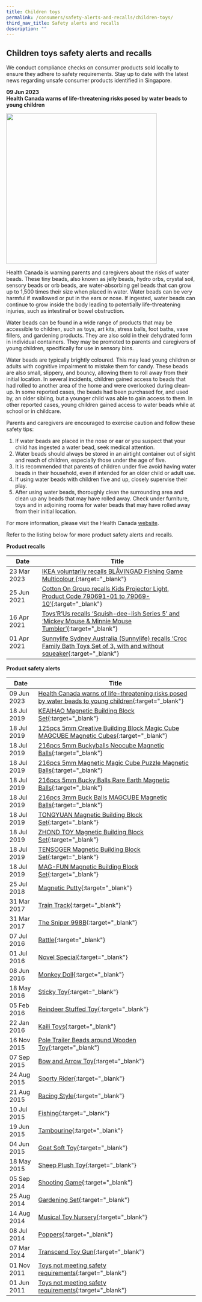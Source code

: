 ```yaml
---
title: Children toys
permalink: /consumers/safety-alerts-and-recalls/children-toys/
third_nav_title: Safety alerts and recalls
description: ""
---
```

## Children toys safety alerts and recalls
We conduct compliance checks on consumer products sold locally to ensure they adhere to safety requirements. Stay up to date with the latest news regarding unsafe consumer products identified in Singapore.

**09 Jun 2023**<br>
**Health Canada warns of life-threatening risks posed by water beads to young children**<br>

<img src="/images/product-safety-alerts-and-recalls/children-toys/BLÅVINGAD%20Fishing%20Game%20Multicolour.png" style="width:400px;height:400;"><br>

Health Canada is warning parents and caregivers about the risks of water beads. These tiny beads, also known as jelly beads, hydro orbs, crystal soil, sensory beads or orb beads, are water-absorbing gel beads that can grow up to 1,500 times their size when placed in water. Water beads can be very harmful if swallowed or put in the ears or nose. If ingested, water beads can continue to grow inside the body leading to potentially life-threatening injuries, such as intestinal or bowel obstruction.

Water beads can be found in a wide range of products that may be accessible to children, such as toys, art kits, stress balls, foot baths, vase fillers, and gardening products. They are also sold in their dehydrated form in individual containers. They may be promoted to parents and caregivers of young children, specifically for use in sensory bins.

Water beads are typically brightly coloured. This may lead young children or adults with cognitive impairment to mistake them for candy. These beads are also small, slippery, and bouncy, allowing them to roll away from their initial location. In several incidents, children gained access to beads that had rolled to another area of the home and were overlooked during clean-up. In some reported cases, the beads had been purchased for, and used by, an older sibling, but a younger child was able to gain access to them. In other reported cases, young children gained access to water beads while at school or in childcare.

Parents and caregivers are encouraged to exercise caution and follow these safety tips: 
1. If water beads are placed in the nose or ear or you suspect that your child has ingested a water bead, seek medical attention. 
2. Water beads should always be stored in an airtight container out of sight and reach of children, especially those under the age of five. 
3. It is recommended that parents of children under five avoid having water beads in their household, even if intended for an older child or adult use. 
4. If using water beads with children five and up, closely supervise their play. 
5. After using water beads, thoroughly clean the surrounding area and clean up any beads that may have rolled away. Check under furniture, toys and in adjoining rooms for water beads that may have rolled away from their initial location.

For more information, please visit the Health Canada [website](https://recalls-rappels.canada.ca/en/alert-recall/water-beads-may-pose-life-threatening-risks-young-children).  


Refer to the listing below for more product safety alerts and recalls.

**Product recalls** 

|Date|Title|
|---|---|
|23 Mar 2023|[IKEA voluntarily recalls BLÅVINGAD Fishing Game Multicolour ](/files/product-safety-alerts-and-recalls/children-toys/children-toys-alert-2023-03-23-IKEA-%20Fishing-Game.pdf){:target="_blank"}|
|25 Jun 2021|[Cotton On Group recalls Kids Projector Light, Product Code 790691-01 to 79069-10’](/files/product-safety-alerts-and-recalls/children-toys/children-toys-recall-2021-06-25-cotton-on-group-recalls-kids-projector-light.pdf){:target="_blank"}|
|16 Apr 2021|[Toys’R’Us recalls ‘Squish-dee-lish Series 5’ and ‘Mickey Mouse &amp; Minnie Mouse Tumbler’](/files/product-safety-alerts-and-recalls/children-toys/children-toys-recall-2021-04-16-toysrus-recalls-squish-dee-lish-and-mickey-mouse-tumbler.pdf){:target="_blank"}|
|01 Apr 2021 &nbsp; &nbsp; &nbsp; &nbsp; &nbsp; &nbsp; |[Sunnylife Sydney Australia (Sunnylife) recalls ‘Croc Family Bath Toys Set of 3, with and without squeaker](/files/product-safety-alerts-and-recalls/children-toys/children-toys-recall-2021-04-01-sunnylife-sydney-australia-sunnylife-recalls-croc-family-bath-toys-set-of-3-with-and-without-squeaker.pdf){:target="_blank"}|

**Product safety alerts**

|Date|Title|
|---|---|
|09 Jun 2023|[Health Canada warns of life-threatening risks posed by water beads to young children](/files/product-safety-alerts-and-recalls/children-toys/children-toys-alert-2023-06-09-health-canada-advisory-on-water-beads.pdf){:target="_blank"}|
|18 Jul 2019|[KEAIHAO Magnetic Building Block Set](/files/product-safety-alerts-and-recalls/children-toys/children-toys-alert-2019-07-18-keaihao-magnetic-building-block-set.pdf){:target="_blank"}|
|18 Jul 2019|[125pcs 5mm Creative Building Block Magic Cube MAGCUBE Magnetic Cubes](/files/product-safety-alerts-and-recalls/children-toys/children-toys-alert-2019-07-18-125pcs-5mm-creative-building-block-magic-cube-magcube-magnetic-cubes.pdf){:target="_blank"}|
|18 Jul 2019|[216pcs 5mm Buckyballs Neocube Magnetic Balls](/files/product-safety-alerts-and-recalls/children-toys/children-toys-alert-2019-07-18-216pcs-5mm-buckyballs-neocube-magnetic-balls.pdf){:target="_blank"}|
|18 Jul 2019|[216pcs 5mm Magnetic Magic Cube Puzzle Magnetic Balls](/files/product-safety-alerts-and-recalls/children-toys/children-toys-alert-2019-07-18-216pcs-5mm-magnetic-magic-cube-puzzle-magnetic-balls.pdf){:target="_blank"}|
|18 Jul 2019|[216pcs 5mm Bucky Balls Rare Earth Magnetic Balls](/files/product-safety-alerts-and-recalls/children-toys/children-toys-alert-2019-07-18-216pcs-5mm-bucky-balls-rare-earth-magnetic-balls.pdf){:target="_blank"}|
|18 Jul 2019|[216pcs 3mm Buck Balls MAGCUBE Magnetic Balls](/files/product-safety-alerts-and-recalls/children-toys/children-toys-alert-2019-07-18-216pcs-3mm-buck-balls-magcube-magnetic-balls.pdf){:target="_blank"}|
|18 Jul 2019|[TONGYUAN Magnetic Building Block Set](/files/product-safety-alerts-and-recalls/children-toys/children-toys-alert-2019-07-18-tongyuan-magnetic-building-block-set.pdf){:target="_blank"}|
|18 Jul 2019|[ZHOND TOY Magnetic Building Block Set](/files/product-safety-alerts-and-recalls/children-toys/children-toys-alert-2019-07-18-zhond-toy-magnetic-building-block-set.pdf){:target="_blank"}|
|18 Jul 2019|[TENSOGER Magnetic Building Block Set](/files/product-safety-alerts-and-recalls/children-toys/children-toys-alert-2019-07-18-tensoger-magnetic-building-block-set.pdf){:target="_blank"}|
|18 Jul 2019|[MAG-FUN Magnetic Building Block Set](/files/product-safety-alerts-and-recalls/children-toys/children-toys-alert-2019-07-18-mag-fun-magnetic-building-block-set.pdf){:target="_blank"}|
|25 Jul 2018|[Magnetic Putty](/files/product-safety-alerts-and-recalls/children-toys/children-toys-alert-2018-07-25-magnetic-putty.pdf){:target="_blank"}|
|31 Mar 2017|[Train Track](/files/product-safety-alerts-and-recalls/children-toys/children-toys-alert-2017-03-31-train-track.pdf){:target="_blank"}|
|31 Mar 2017|[The Sniper 998B](/files/product-safety-alerts-and-recalls/children-toys/children-toys-alert-2017-03-31-the-sniper-998b.pdf){:target="_blank"}|
|07 Jul 2016|[Rattle](/files/product-safety-alerts-and-recalls/children-toys/children-toys-alert-2016-07-07-rattle.pdf){:target="_blank"}|
|01 Jul 2016|[Novel Special](/files/product-safety-alerts-and-recalls/children-toys/children-toys-alert-2016-07-01-novel-special.pdf){:target="_blank"}|
|08 Jun 2016|[Monkey Doll](/files/product-safety-alerts-and-recalls/children-toys/children-toys-alert-2016-06-08-monkey-doll.pdf){:target="_blank"}|
|18 May 2016|[Sticky Toy](/files/product-safety-alerts-and-recalls/children-toys/children-toys-alert-2016-05-18-sticky-toy.pdf){:target="_blank"}|
|05 Feb 2016|[Reindeer Stuffed Toy](/files/product-safety-alerts-and-recalls/children-toys/children-toys-alert-2016-02-05-reindeer-stuffed-toy.pdf){:target="_blank"}|
|22 Jan 2016|[Kaili Toys](/files/product-safety-alerts-and-recalls/children-toys/children-toys-alert-2016-01-22-kaili-toys.pdf){:target="_blank"}|
|16 Nov 2015|[Pole Trailer Beads around Wooden Toy](/files/product-safety-alerts-and-recalls/children-toys/children-toys-alert-2016-11-16-pole-trailer-beads-around-wooden-toy.pdf){:target="_blank"}|
|07 Sep 2015|[Bow and Arrow Toy](/files/product-safety-alerts-and-recalls/children-toys/children-toys-alert-2015-09-07-bow-and-arrow-toy.pdf){:target="_blank"}|
|24 Aug 2015|[Sporty Rider](/files/product-safety-alerts-and-recalls/children-toys/children-toys-alert-2015-08-24-sporty-rider.pdf){:target="_blank"}|
|21 Aug 2015|[Racing Style](/files/product-safety-alerts-and-recalls/children-toys/children-toys-alert-2015-08-21-racing-style.pdf){:target="_blank"}|
|10 Jul 2015|[Fishing](/files/product-safety-alerts-and-recalls/children-toys/children-toys-alert-2015-07-10-fishing.pdf){:target="_blank"}|
|19 Jun 2015|[Tambourine](/files/product-safety-alerts-and-recalls/children-toys/children-toys-alert-2015-06-19-tambourine.pdf){:target="_blank"}|
|04 Jun 2015|[Goat Soft Toy](/files/product-safety-alerts-and-recalls/children-toys/children-toys-alert-2015-06-04-goat-soft-toy.pdf){:target="_blank"}|
|18 May 2015|[Sheep Plush Toy](/files/product-safety-alerts-and-recalls/children-toys/children-toys-alert-2015-05-18-sheep-plush-toy.pdf){:target="_blank"}|
|05 Sep 2014|[Shooting Game](/files/product-safety-alerts-and-recalls/children-toys/children-toys-alert-2014-09-05-shooting-game.pdf){:target="_blank"}|
|25 Aug 2014|[Gardening Set](/files/product-safety-alerts-and-recalls/children-toys/children-toys-alert-2014-08-25-gardening-set.pdf){:target="_blank"}|
|14 Aug 2014|[Musical Toy Nursery](/files/product-safety-alerts-and-recalls/children-toys/children-toys-alert-2014-08-14-musical-toy-nursery.pdf){:target="_blank"}|
|08 Jul 2014|[Poppers](/files/product-safety-alerts-and-recalls/children-toys/children-toys-alert-2014-07-08-poppers.pdf){:target="_blank"}|
|07 Mar 2014|[Transcend Toy Gun](/files/product-safety-alerts-and-recalls/children-toys/children-toys-alert-2014-03-07-transcend-toy-gun.pdf){:target="_blank"}|
|01 Nov 2011|[Toys not meeting safety requirements](/files/product-safety-alerts-and-recalls/children-toys/children-toys-alert-2011-11-01-toys-not-meeting-safety-requirements.pdf){:target="_blank"}|
|01 Jun 2011|[Toys not meeting safety requirements](/files/product-safety-alerts-and-recalls/children-toys/children-toys-alert-2011-06-01-toys-not-meeting-safety-requirements2.pdf){:target="_blank"}|